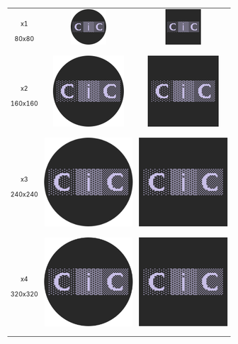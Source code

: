 <div align="middle">
<table>
<tr>
    <td align="middle">x1<br><br>80x80</td>
    <td align="middle"><a href="https://github.com/jesterjunk/imgrep_0000/raw/master/CraftingInC%20avatars/Set-02/CiC_Icon_v00_x1_80x80_circle.png" target="_blank"><img width="80px" src="https://raw.githubusercontent.com/jesterjunk/imgrep_0000/master/CraftingInC%20avatars/Set-02/CiC_Icon_v00_x1_80x80_circle.png"></a><br><br></td>
    <td align="middle"><a href="https://github.com/jesterjunk/imgrep_0000/raw/master/CraftingInC%20avatars/Set-02/CiC_Icon_v00_x1_80x80_square.png" target="_blank"><img width="80px" src="https://raw.githubusercontent.com/jesterjunk/imgrep_0000/master/CraftingInC%20avatars/Set-02/CiC_Icon_v00_x1_80x80_square.png"></a><br><br></td>
</tr>
<tr></tr>
<tr>
    <td align="middle">x2<br><br>160x160</td>
    <td align="middle"><a href="https://github.com/jesterjunk/imgrep_0000/raw/master/CraftingInC%20avatars/Set-02/CiC_Icon_v00_x2_160x160_circle.png" target="_blank"><img width="160px" src="https://raw.githubusercontent.com/jesterjunk/imgrep_0000/master/CraftingInC%20avatars/Set-02/CiC_Icon_v00_x2_160x160_circle.png"></a><br><br></td>
    <td align="middle"><a href="https://github.com/jesterjunk/imgrep_0000/raw/master/CraftingInC%20avatars/Set-02/CiC_Icon_v00_x2_160x160_square.png" target="_blank"><img width="160px" src="https://raw.githubusercontent.com/jesterjunk/imgrep_0000/master/CraftingInC%20avatars/Set-02/CiC_Icon_v00_x2_160x160_square.png"></a><br><br></td>
</tr>
<tr></tr>
<tr>
    <td align="middle">x3<br><br>240x240</td>
    <td align="middle"><a href="https://github.com/jesterjunk/imgrep_0000/raw/master/CraftingInC%20avatars/Set-02/CiC_Icon_v00_x3_240x240_circle.png" target="_blank"><img width="240x" src="https://raw.githubusercontent.com/jesterjunk/imgrep_0000/master/CraftingInC%20avatars/Set-02/CiC_Icon_v00_x3_240x240_circle.png"></a><br><br></td>
    <td align="middle"><a href="https://github.com/jesterjunk/imgrep_0000/raw/master/CraftingInC%20avatars/Set-02/CiC_Icon_v00_x3_240x240_square.png" target="_blank"><img width="240x" src="https://raw.githubusercontent.com/jesterjunk/imgrep_0000/master/CraftingInC%20avatars/Set-02/CiC_Icon_v00_x3_240x240_square.png"></a><br><br></td>
</tr>
<tr></tr>
<tr>
    <td align="middle">x4<br><br>320x320</td>
    <td align="middle"><a href="https://github.com/jesterjunk/imgrep_0000/raw/master/CraftingInC%20avatars/Set-02/CiC_Icon_v00_x4_320x320_circle.png" target="_blank"><img width="320px" src="https://raw.githubusercontent.com/jesterjunk/imgrep_0000/master/CraftingInC%20avatars/Set-02/CiC_Icon_v00_x4_320x320_circle.png"></a><br><br></td>
    <td align="middle"><a href="https://github.com/jesterjunk/imgrep_0000/raw/master/CraftingInC%20avatars/Set-02/CiC_Icon_v00_x4_320x320_square.png" target="_blank"><img width="320px" src="https://raw.githubusercontent.com/jesterjunk/imgrep_0000/master/CraftingInC%20avatars/Set-02/CiC_Icon_v00_x4_320x320_square.png"></a><br><br></td>
</tr>
<tr>
</table>
</div>
